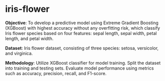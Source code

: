 # iris-flower
**Objective**: 
To develop a predictive model using Extreme Gradient Boosting (XGBoost) with highest accuracy without any overfitting risk, which classify Iris flower species based on four features: sepal length, sepal width, petal length, and petal width.

**Dataset**: 
Iris flower dataset, consisting of three species: setosa, versicolor, and virginica.

**Methodology**:
Utilize XGBoost classifier for model training. Split the dataset into training and testing sets. Evaluate model performance using metrics such as accuracy, precision, recall, and F1-score.

